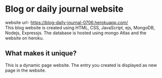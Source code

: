 # Blog or daily journal website
website url- https://blog-daily-journal-0706.herokuapp.com/ <br />
This blog website is created using HTML, CSS, JavaScript, ejs, MongoDB, Nodejs, Expressjs. The database is hosted using mongo Atlas and the website on heroku.

## What makes it unique? 
This is a dynamic page website. The entry you created is displayed as new page in the website.

